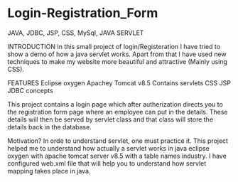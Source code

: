 # Login-Registration_Form
JAVA, JDBC, JSP, CSS, MySql, JAVA SERVLET

INTRODUCTION
In this small project of login/Registeration I have tried to show a demo of how a java servlet works. Apart from that I have used new
techniques to make my website more beautiful and attractive (Mainly using CSS).

FEATURES
Eclipse oxygen
Apachey Tomcat v8.5
Contains servlets
CSS
JSP
JDBC concepts

This project contains a login page which after autherization directs you to the registration form page where an employee can put in the
details. These details will then be served by servlet class and that class will store the details back in the database.

Motivation?
In orde to understand servlet, one must practice it. This project helped me to understand how actually a servlet works in java eclipse 
oxygen with apache tomcat server v8.5 with a table names industry. 
I have configured web.xml file that will help you to understand how servlet mapping takes place in java.
